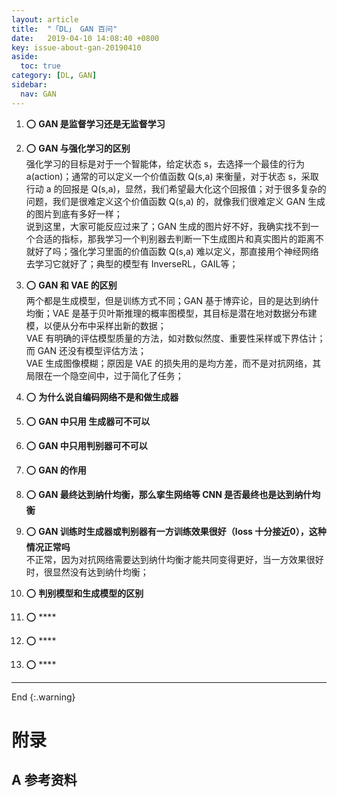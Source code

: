 ```yaml
---
layout: article
title:  "「DL」 GAN 百问"
date:   2019-04-10 14:08:40 +0800
key: issue-about-gan-20190410
aside:
  toc: true
category: [DL, GAN]
sidebar:
  nav: GAN
---
```


>


<!--more-->

1. :o: **GAN 是监督学习还是无监督学习**  

1. :o: **GAN 与强化学习的区别**   
强化学习的目标是对于一个智能体，给定状态 s，去选择一个最佳的行为 a(action)；通常的可以定义一个价值函数 Q(s,a) 来衡量，对于状态 s，采取行动 a 的回报是 Q(s,a)，显然，我们希望最大化这个回报值；对于很多复杂的问题，我们是很难定义这个价值函数 Q(s,a) 的，就像我们很难定义 GAN 生成的图片到底有多好一样；   
说到这里，大家可能反应过来了；GAN 生成的图片好不好，我确实找不到一个合适的指标，那我学习一个判别器去判断一下生成图片和真实图片的距离不就好了吗；强化学习里面的价值函数 Q(s,a) 难以定义，那直接用个神经网络去学习它就好了；典型的模型有 InverseRL，GAIL等；   

1. :o: **GAN 和 VAE 的区别**   
两个都是生成模型，但是训练方式不同；GAN 基于博弈论，目的是达到纳什均衡；VAE 是基于贝叶斯推理的概率图模型，其目标是潜在地对数据分布建模，以便从分布中采样出新的数据；   
VAE 有明确的评估模型质量的方法，如对数似然度、重要性采样或下界估计；而 GAN 还没有模型评估方法；   
VAE 生成图像模糊；原因是 VAE 的损失用的是均方差，而不是对抗网络，其局限在一个隐空间中，过于简化了任务；   

1. :o: **为什么说自编码网络不是和做生成器**   

1. :o: **GAN 中只用 生成器可不可以**   

1. :o: **GAN 中只用判别器可不可以**   

1. :o: **GAN 的作用**   

1. :o: **GAN 最终达到纳什均衡，那么挛生网络等 CNN 是否最终也是达到纳什均衡**   

1. :o: **GAN 训练时生成器或判别器有一方训练效果很好（loss 十分接近0），这种情况正常吗**   
不正常，因为对抗网络需要达到纳什均衡才能共同变得更好，当一方效果很好时，很显然没有达到纳什均衡；    

1. :o: **判别模型和生成模型的区别**  

1. :o: ****  

1. :o: ****  

1. :o: ****  

-------------------  
 End
{:.warning}  


# 附录
## A 参考资料
